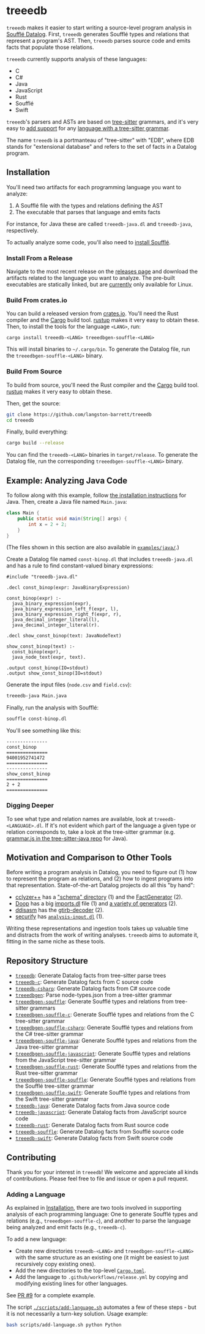 # treeedb

`treeedb` makes it easier to start writing a source-level program analysis in
[Soufflé Datalog][souffle]. First, `treeedb` generates Soufflé types and
relations that represent a program's AST. Then, `treeedb` parses source code
and emits facts that populate those relations.

`treeedb` currently supports analysis of these languages:

- C
- C#
- Java
- JavaScript
- Rust
- Soufflé
- Swift

`treeedb`'s parsers and ASTs are based on [tree-sitter][tree-sitter] grammars,
and it's very easy to [add support](#adding-a-language) for any [language with a
tree-sitter grammar][tree-sitter-langs].

The name `treeedb` is a portmanteau of "tree-sitter" with "EDB", where EDB
stands for "extensional database" and refers to the set of facts in a Datalog
program.

## Installation

You'll need two artifacts for each programming language you want to analyze:

1. A Soufflé file with the types and relations defining the AST
2. The executable that parses that language and emits facts

For instance, for Java these are called `treeedb-java.dl` and `treeedb-java`,
respectively.

To actually analyze some code, you'll also need to [install
Soufflé][souffle-install].

### Install From a Release

Navigate to the most recent release on the [releases page][releases] and
download the artifacts related to the language you want to analyze. The
pre-built executables are statically linked, but are [currently][#3] only
available for Linux.

### Build From crates.io

You can build a released version from [crates.io][crates-io]. You'll need the
Rust compiler and the [Cargo][cargo] build tool. [rustup][rustup] makes it very
easy to obtain these. Then, to install the tools for the language `<LANG>`, run:

```
cargo install treeedb-<LANG> treeedbgen-souffle-<LANG>
```

This will install binaries to `~/.cargo/bin`. To generate the Datalog file, run
the `treeedbgen-souffle-<LANG>` binary.

### Build From Source

To build from source, you'll need the Rust compiler and the [Cargo][cargo] build
tool. [rustup][rustup] makes it very easy to obtain these.

Then, get the source:

```bash
git clone https://github.com/langston-barrett/treeedb
cd treeedb
```

Finally, build everything:

```bash
cargo build --release
```

You can find the `treeedb-<LANG>` binaries in `target/release`. To generate
the Datalog file, run the corresponding `treeedbgen-souffle-<LANG>` binary.

## Example: Analyzing Java Code

To follow along with this example, follow [the installation
instructions](#installation) for Java. Then, create a Java file named
`Main.java`:

```java
class Main {
    public static void main(String[] args) {
        int x = 2 + 2;
    }
}
```

(The files shown in this section are also available in
[`examples/java/`](./examples/java/).)

Create a Datalog file named `const-binop.dl` that includes `treeedb-java.dl` and
has a rule to find constant-valued binary expressions:

```souffle
#include "treeedb-java.dl"

.decl const_binop(expr: JavaBinaryExpression)

const_binop(expr) :-
  java_binary_expression(expr),
  java_binary_expression_left_f(expr, l),
  java_binary_expression_right_f(expr, r),
  java_decimal_integer_literal(l),
  java_decimal_integer_literal(r).

.decl show_const_binop(text: JavaNodeText)

show_const_binop(text) :-
  const_binop(expr),
  java_node_text(expr, text).

.output const_binop(IO=stdout)
.output show_const_binop(IO=stdout)
```

Generate the input files (`node.csv` and `field.csv`):

```bash
treeedb-java Main.java
```

Finally, run the analysis with Soufflé:

```bash
souffle const-binop.dl
```

You'll see something like this:

```
---------------
const_binop
===============
94001952741472
===============
---------------
show_const_binop
===============
2 + 2
===============
```

### Digging Deeper

To see what type and relation names are available, look at
`treeedb-<LANGUAGE>.dl`. If it's not evident which part of the language a given
type or relation corresponds to, take a look at the tree-sitter grammar (e.g.
[grammar.js in the tree-sitter-java repo][java-grammar] for Java).

## Motivation and Comparison to Other Tools

Before writing a program analysis in Datalog, you need to figure out (1) how to
represent the program as relations, and (2) how to ingest programs into that
representation. State-of-the-art Datalog projects do all this "by hand":

- [cclyzer++][cclyzerpp] has a ["schema" directory][cclyzerpp-schema] (1) and
  the [FactGenerator][cclyzerpp-fact-generator] (2).
- [Doop][doop] has a big [imports.dl][doop-imports] file (1) and [a variety
  of generators][doop-gen] (2).
- [ddisasm][ddisasm] has the [gtirb-decoder][ddisasm-gtirb-decoder] (2).
- [securify][securify] has [`analysis-input.dl`][securify-input] (1).

Writing these representations and ingestion tools takes up valuable time and
distracts from the work of writing analyses. `treeedb` aims to automate it,
fitting in the same niche as these tools.

## Repository Structure

<!-- for f in **/Cargo.toml; do printf "- [\`%s\`](%s): %s\n" "$(dirname ${f})" "./$(dirname ${f})"  "$(grep descript "${f}" | grep -oP 'description = "\K[^"]+')"; done -->

- [`treeedb`](./treeedb): Generate Datalog facts from tree-sitter parse trees
- [`treeedb-c`](./treeedb-c): Generate Datalog facts from C source code
- [`treeedb-csharp`](./treeedb-csharp): Generate Datalog facts from C# source code
- [`treeedbgen`](./treeedbgen): Parse node-types.json from a tree-sitter grammar
- [`treeedbgen-souffle`](./treeedbgen-souffle): Generate Soufflé types and relations from tree-sitter grammars
- [`treeedbgen-souffle-c`](./treeedbgen-souffle-c): Generate Soufflé types and relations from the C tree-sitter grammar
- [`treeedbgen-souffle-csharp`](./treeedbgen-souffle-csharp): Generate Soufflé types and relations from the C# tree-sitter grammar
- [`treeedbgen-souffle-java`](./treeedbgen-souffle-java): Generate Soufflé types and relations from the Java tree-sitter grammar
- [`treeedbgen-souffle-javascript`](./treeedbgen-souffle-javascript): Generate Soufflé types and relations from the JavaScript tree-sitter grammar
- [`treeedbgen-souffle-rust`](./treeedbgen-souffle-rust): Generate Soufflé types and relations from the Rust tree-sitter grammar
- [`treeedbgen-souffle-souffle`](./treeedbgen-souffle-souffle): Generate Soufflé types and relations from the Soufflé tree-sitter grammar
- [`treeedbgen-souffle-swift`](./treeedbgen-souffle-swift): Generate Soufflé types and relations from the Swift tree-sitter grammar
- [`treeedb-java`](./treeedb-java): Generate Datalog facts from Java source code
- [`treeedb-javascript`](./treeedb-javascript): Generate Datalog facts from JavaScript source code
- [`treeedb-rust`](./treeedb-rust): Generate Datalog facts from Rust source code
- [`treeedb-souffle`](./treeedb-souffle): Generate Datalog facts from Soufflé source code
- [`treeedb-swift`](./treeedb-swift): Generate Datalog facts from Swift source code

## Contributing

Thank you for your interest in `treeedb`! We welcome and appreciate all kinds of
contributions. Please feel free to file and issue or open a pull request.

### Adding a Language

As explained in [Installation](#installation), there are two tools involved in
supporting analysis of each programming language: One to generate Soufflé types
and relations (e.g., `treeedbgen-souffle-c`), and another to parse the language
being analyzed and emit facts (e.g., `treeedb-c`).

To add a new language:

- Create new directories `treeedb-<LANG>` and `treeedbgen-souffle-<LANG>`
  with the same structure as an existing one (it might be easiest to just
  recursively copy existing ones).
- Add the new directories to the top-level [`Cargo.toml`](Cargo.toml).
- Add the language to `.github/workflows/release.yml` by copying and modifying
  existing lines for other languages.

See [PR #9][#9] for a complete example.

The script [`./scripts/add-language.sh`](`./scripts/add-language.sh`) automates
a few of these steps - but it is not necessarily a turn-key solution. Usage
example:

```bash
bash scripts/add-language.sh python Python
```

[#3]: https://github.com/langston-barrett/treeedb/issues/3
[#9]: https://github.com/langston-barrett/treeedb/pull/9
[cargo]: https://doc.rust-lang.org/cargo/
[crates-io]: https://crates.io/
[cclyzerpp-fact-generator]: https://galoisinc.github.io/cclyzerpp/architecture.html#the-fact-generator
[cclyzerpp-schema]: https://github.com/GaloisInc/cclyzerpp/tree/746e30ac4579da68e06d49faac27f1f88d8edc72/datalog/schema
[cclyzerpp]: https://galoisinc.github.io/cclyzerpp/index.html
[ddisasm]: https://github.com/GrammaTech/ddisasm
[ddisasm-gtirb-decoder]: https://github.com/GrammaTech/ddisasm/tree/c56be069dc9565e4267f3cbb6ca02fb6b97bca2e/src/gtirb-decoder
[doop-gen]: https://bitbucket.org/yanniss/doop/src/master/generators/
[doop-imports]: https://bitbucket.org/yanniss/doop/src/55d39516653efb634f833fccb5b3d30ae472badb/souffle-logic/facts/imports.dl?at=master
[doop]: https://bitbucket.org/yanniss/doop/src/master/
[java-grammar]: https://github.com/tree-sitter/tree-sitter-java/blob/master/grammar.js
[releases]: https://github.com/langston-barrett/treeedb/releases
[rustup]: https://rustup.rs/
[securify]: https://github.com/eth-sri/securify2
[securify-input]: https://github.com/eth-sri/securify2/blob/71c22dd3d6fc74fb87ed4c4118710642a0d6707e/securify/staticanalysis/souffle_analysis/analysis-input.dl
[souffle-install]: https://souffle-lang.github.io/install
[souffle]: https://souffle-lang.github.io/index.html
[tree-sitter-langs]: https://tree-sitter.github.io/tree-sitter/#available-parsers
[tree-sitter]: https://tree-sitter.github.io/tree-sitter/
